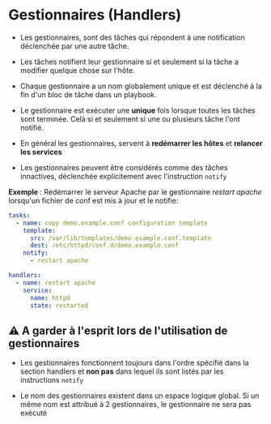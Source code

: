 # Gestionnaires (Handlers)

- Les gestionnaires, sont des tâches qui répondent à une notification déclenchée par une autre tâche.

- Les tâches notifient leur gestionnaire si et seulement si la tâche a modifier quelque chose sur l'hôte.

- Chaque gestionnaire a un nom globalement unique et est déclenché à la fin d'un bloc de tâche dans un playbook.

- Le gestionnaire  est exécuter une **unique** fois lorsque  toutes les tâches sont terminée. Celà si et seulement si une ou plusieurs tâche l'ont notifié.

- En général les gestionnaires, servent à **redémarrer les hôtes** et **relancer les services**

- Les gestionnaires peuvent être considérés comme des tâches innactives, déclenchée explicitement avec l'instruction `notify`

**Exemple** : Redémarrer le serveur Apache par le gestionnaire *restart apache* lorsqu'un fichier de conf est mis à jour et le notifie:

```yml
tasks:
  - name: copy demo.example.conf configuration template
    template:
      src: /var/lib/templates/demo.example.conf.template
      dest: /etc/httpd/conf.d/demo.example.conf
    notify:
      - restart apache

handlers:
  - name: restart apache
    service:
      name: httpd
      state: restarted
```

## :warning:  A garder à l'esprit lors de l'utilisation de gestionnaires

- Les gestionnaires fonctionnent toujours dans l'ordre spécifié dans la section handlers et **non pas** dans lequel ils sont listés par les instructions `notify`

- Le nom des gestionnaires existent dans un espace logique global. Si un même nom est attribué à 2 gestionnaires, le gestionnaire ne sera pas exécuté
